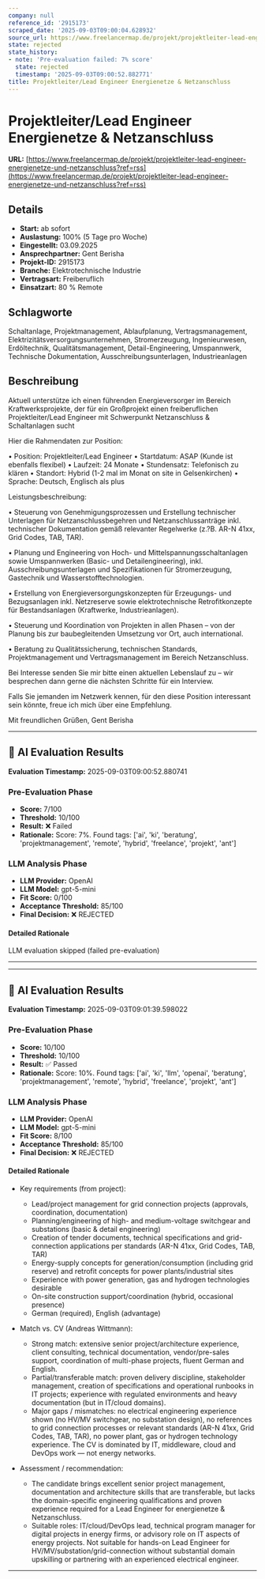 ```yaml
---
company: null
reference_id: '2915173'
scraped_date: '2025-09-03T09:00:04.628932'
source_url: https://www.freelancermap.de/projekt/projektleiter-lead-engineer-energienetze-und-netzanschluss?ref=rss
state: rejected
state_history:
- note: 'Pre-evaluation failed: 7% score'
  state: rejected
  timestamp: '2025-09-03T09:00:52.882771'
title: Projektleiter/Lead Engineer Energienetze & Netzanschluss
---
```



# Projektleiter/Lead Engineer Energienetze & Netzanschluss
**URL:** [https://www.freelancermap.de/projekt/projektleiter-lead-engineer-energienetze-und-netzanschluss?ref=rss](https://www.freelancermap.de/projekt/projektleiter-lead-engineer-energienetze-und-netzanschluss?ref=rss)
## Details
- **Start:** ab sofort
- **Auslastung:** 100% (5 Tage pro Woche)
- **Eingestellt:** 03.09.2025
- **Ansprechpartner:** Gent Berisha
- **Projekt-ID:** 2915173
- **Branche:** Elektrotechnische Industrie
- **Vertragsart:** Freiberuflich
- **Einsatzart:** 80
                                                % Remote

## Schlagworte
Schaltanlage, Projektmanagement, Ablaufplanung, Vertragsmanagement, Elektrizitätsversorgungsunternehmen, Stromerzeugung, Ingenieurwesen, Erdöltechnik, Qualitätsmanagement, Detail-Engineering, Umspannwerk, Technische Dokumentation, Ausschreibungsunterlagen, Industrieanlagen

## Beschreibung
Aktuell unterstütze ich einen führenden Energieversorger im Bereich Kraftwerksprojekte, der für ein Großprojekt einen freiberuflichen Projektleiter/Lead Engineer mit Schwerpunkt Netzanschluss & Schaltanlagen sucht

Hier die Rahmendaten zur Position:

• Position: Projektleiter/Lead Engineer
• Startdatum: ASAP (Kunde ist ebenfalls flexibel)
• Laufzeit: 24 Monate
• Stundensatz: Telefonisch zu klären
• Standort: Hybrid (1-2 mal im Monat on site in Gelsenkirchen)
• Sprache: Deutsch, Englisch als plus

Leistungsbeschreibung:

• Steuerung von Genehmigungsprozessen und Erstellung technischer Unterlagen für Netzanschlussbegehren und Netzanschlussanträge inkl. technischer Dokumentation gemäß relevanter Regelwerke (z.?B. AR-N 41xx, Grid Codes, TAB, TAR).

• Planung und Engineering von Hoch- und Mittelspannungsschaltanlagen sowie Umspannwerken (Basic- und Detailengineering), inkl. Ausschreibungsunterlagen und Spezifikationen für Stromerzeugung, Gastechnik und Wasserstofftechnologien.

• Erstellung von Energieversorgungskonzepten für Erzeugungs- und Bezugsanlagen inkl. Netzreserve sowie elektrotechnische Retrofitkonzepte für Bestandsanlagen (Kraftwerke, Industrieanlagen).

• Steuerung und Koordination von Projekten in allen Phasen – von der Planung bis zur baubegleitenden Umsetzung vor Ort, auch international.

• Beratung zu Qualitätssicherung, technischen Standards, Projektmanagement und Vertragsmanagement im Bereich Netzanschluss.

Bei Interesse senden Sie mir bitte einen aktuellen Lebenslauf zu – wir besprechen dann gerne die nächsten Schritte für ein Interview.

Falls Sie jemanden im Netzwerk kennen, für den diese Position interessant sein könnte, freue ich mich über eine Empfehlung.

Mit freundlichen Grüßen,
Gent Berisha

---

## 🤖 AI Evaluation Results

**Evaluation Timestamp:** 2025-09-03T09:00:52.880741

### Pre-Evaluation Phase
- **Score:** 7/100
- **Threshold:** 10/100
- **Result:** ❌ Failed
- **Rationale:** Score: 7%. Found tags: ['ai', 'ki', 'beratung', 'projektmanagement', 'remote', 'hybrid', 'freelance', 'projekt', 'ant']

### LLM Analysis Phase
- **LLM Provider:** OpenAI
- **LLM Model:** gpt-5-mini
- **Fit Score:** 0/100
- **Acceptance Threshold:** 85/100
- **Final Decision:** ❌ REJECTED

#### Detailed Rationale
LLM evaluation skipped (failed pre-evaluation)

---


---

## 🤖 AI Evaluation Results

**Evaluation Timestamp:** 2025-09-03T09:01:39.598022

### Pre-Evaluation Phase
- **Score:** 10/100
- **Threshold:** 10/100
- **Result:** ✅ Passed
- **Rationale:** Score: 10%. Found tags: ['ai', 'ki', 'llm', 'openai', 'beratung', 'projektmanagement', 'remote', 'hybrid', 'freelance', 'projekt', 'ant']

### LLM Analysis Phase
- **LLM Provider:** OpenAI
- **LLM Model:** gpt-5-mini
- **Fit Score:** 8/100
- **Acceptance Threshold:** 85/100
- **Final Decision:** ❌ REJECTED

#### Detailed Rationale
- Key requirements (from project):
  - Lead/project management for grid connection projects (approvals, coordination, documentation)
  - Planning/engineering of high- and medium-voltage switchgear and substations (basic & detail engineering)
  - Creation of tender documents, technical specifications and grid-connection applications per standards (AR-N 41xx, Grid Codes, TAB, TAR)
  - Energy-supply concepts for generation/consumption (including grid reserve) and retrofit concepts for power plants/industrial sites
  - Experience with power generation, gas and hydrogen technologies desirable
  - On-site construction support/coordination (hybrid, occasional presence)
  - German (required), English (advantage)

- Match vs. CV (Andreas Wittmann):
  - Strong match: extensive senior project/architecture experience, client consulting, technical documentation, vendor/pre-sales support, coordination of multi-phase projects, fluent German and English.
  - Partial/transferable match: proven delivery discipline, stakeholder management, creation of specifications and operational runbooks in IT projects; experience with regulated environments and heavy documentation (but in IT/cloud domains).
  - Major gaps / mismatches: no electrical engineering experience shown (no HV/MV switchgear, no substation design), no references to grid connection processes or relevant standards (AR-N 41xx, Grid Codes, TAB, TAR), no power plant, gas or hydrogen technology experience. The CV is dominated by IT, middleware, cloud and DevOps work — not energy networks.

- Assessment / recommendation:
  - The candidate brings excellent senior project management, documentation and architecture skills that are transferable, but lacks the domain-specific engineering qualifications and proven experience required for a Lead Engineer for energienetze & Netzanschluss.
  - Suitable roles: IT/cloud/DevOps lead, technical program manager for digital projects in energy firms, or advisory role on IT aspects of energy projects. Not suitable for hands-on Lead Engineer for HV/MV/substation/grid-connection without substantial domain upskilling or partnering with an experienced electrical engineer.

---
